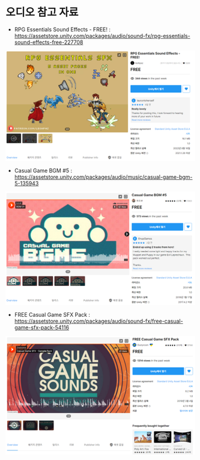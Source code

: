 # 오디오 참고 자료

- RPG Essentials Sound Effects - FREE! : https://assetstore.unity.com/packages/audio/sound-fx/rpg-essentials-sound-effects-free-227708  

![alt text](image-6.png)  

- Casual Game BGM #5 : https://assetstore.unity.com/packages/audio/music/casual-game-bgm-5-135943  

![alt text](image-12.png)

- FREE Casual Game SFX Pack : https://assetstore.unity.com/packages/audio/sound-fx/free-casual-game-sfx-pack-54116  

![alt text](image-13.png)